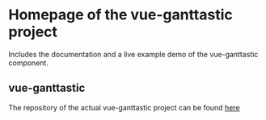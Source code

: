 # Homepage of the vue-ganttastic project

Includes the documentation and a live example demo of the vue-ganttastic component.  

## vue-ganttastic
The repository of the actual vue-ganttastic project can be found [here](https://github.com/InfectoOne/vue-ganttastic)
